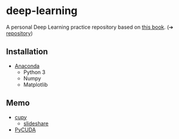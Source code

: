 # deep-learning

A personal Deep Learning practice repository based on [this book](https://www.oreilly.co.jp/books/9784873117584/). (➔ [repository](https://github.com/oreilly-japan/deep-learning-from-scratch))

## Installation

- [Anaconda](https://www.continuum.io/downloads)
	- Python 3
	- Numpy
	- Matplotlib

## Memo

- [cupy](https://github.com/pfnet/cupy)
	- [slideshare](http://www.slideshare.net/ryokuta/cupy)
- [PyCUDA](https://github.com/inducer/pycuda)
